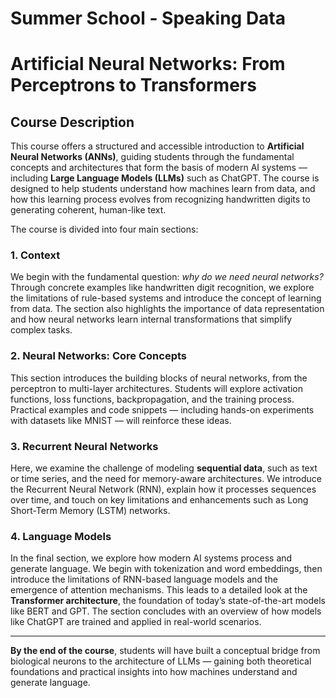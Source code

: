 # Summer School - Speaking Data
# Artificial Neural Networks: From Perceptrons to Transformers

## Course Description

This course offers a structured and accessible introduction to **Artificial Neural Networks (ANNs)**, guiding students through the fundamental concepts and architectures that form the basis of modern AI systems — including **Large Language Models (LLMs)** such as ChatGPT. The course is designed to help students understand how machines learn from data, and how this learning process evolves from recognizing handwritten digits to generating coherent, human-like text.

The course is divided into four main sections:

### 1. Context
We begin with the fundamental question: *why do we need neural networks?* Through concrete examples like handwritten digit recognition, we explore the limitations of rule-based systems and introduce the concept of learning from data. The section also highlights the importance of data representation and how neural networks learn internal transformations that simplify complex tasks.

### 2. Neural Networks: Core Concepts
This section introduces the building blocks of neural networks, from the perceptron to multi-layer architectures. Students will explore activation functions, loss functions, backpropagation, and the training process. Practical examples and code snippets — including hands-on experiments with datasets like MNIST — will reinforce these ideas.

### 3. Recurrent Neural Networks
Here, we examine the challenge of modeling **sequential data**, such as text or time series, and the need for memory-aware architectures. We introduce the Recurrent Neural Network (RNN), explain how it processes sequences over time, and touch on key limitations and enhancements such as Long Short-Term Memory (LSTM) networks.

### 4. Language Models
In the final section, we explore how modern AI systems process and generate language. We begin with tokenization and word embeddings, then introduce the limitations of RNN-based language models and the emergence of attention mechanisms. This leads to a detailed look at the **Transformer architecture**, the foundation of today’s state-of-the-art models like BERT and GPT. The section concludes with an overview of how models like ChatGPT are trained and applied in real-world scenarios.

---

**By the end of the course**, students will have built a conceptual bridge from biological neurons to the architecture of LLMs — gaining both theoretical foundations and practical insights into how machines understand and generate language.

